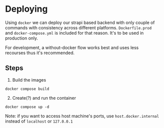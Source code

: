 # Deploying

Using `docker` we can deploy our strapi based backend with only couple of commands with consistency across different platforms. `Dockerfile.prod` and `docker-compose.yml` is included for that reason. It's to be used in production only.

For development, a without-docker flow works best and uses less recourses thus it's recommended.

## Steps

1. Build the images

```
docker compose build
```

2. Create(?) and run the container

```
docker compose up -d
```

Note: if you want to access host machine's ports, use `host.docker.internal` instead of `localhost` or `127.0.0.1`
